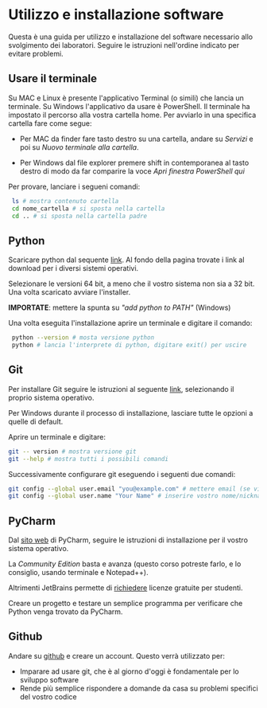 # Utilizzo e installazione software
Questa è una guida per utilizzo e installazione del software necessario allo svolgimento dei laboratori. Seguire le istruzioni nell'ordine indicato per evitare problemi.

## Usare il terminale
Su MAC e Linux è presente l'applicativo Terminal (o simili) che lancia un terminale. Su Windows l'applicativo da usare è PowerShell. Il terminale ha impostato il percorso alla vostra cartella home. Per avviarlo in una specifica cartella fare come segue:

- Per MAC da finder fare tasto destro su una cartella, andare su *Servizi* e poi su *Nuovo terminale alla cartella*.

- Per Windows dal file explorer premere shift in contemporanea al tasto destro di modo da far comparire la voce *Apri finestra PowerShell qui*

Per provare, lanciare i segueni comandi:
``` bash
 ls # mostra contenuto cartella
 cd nome_cartella # si sposta nella cartella
 cd .. # si sposta nella cartella padre
 ```

## Python
Scaricare python dal sequente [link](https://www.python.org/downloads/release/python-3910/). Al fondo della pagina trovate i link al download per i diversi sistemi operativi.

Selezionare le versioni 64 bit, a meno che il vostro sistema non sia a 32 bit. Una volta scaricato avviare l'installer.

**IMPORTATE**: mettere la spunta su *"add python to PATH"* (Windows)

Una volta eseguita l'installazione aprire un terminale e digitare il comando:
``` bash
 python --version # mosta versione python
 python # lancia l'interprete di python, digitare exit() per uscire
 ```

 ## Git
 Per installare Git seguire le istruzioni al seguente [link](https://git-scm.com/downloads), selezionando il proprio sistema operativo.
 
 Per Windows durante il processo di installazione, lasciare tutte le opzioni a quelle di default.

 Aprire un terminale e digitare:
``` bash
git -- version # mostra versione git
git --help # mostra tutti i possibili comandi
 ```

Successivamente configurare git eseguendo i seguenti due comandi:
```bash
git config --global user.email "you@example.com" # mettere email (se vi create un account github usate quella)
git config --global user.name "Your Name" # inserire vostro nome/nickname
```

## PyCharm
Dal [sito web](https://www.jetbrains.com/pycharm/download/) di PyCharm, seguire le istruzioni di installazione per il vostro sistema operativo. 

La *Community Edition* basta e avanza (questo corso potreste farlo, e lo consiglio, usando terminale e Notepad++).

Altrimenti JetBrains permette di [richiedere](https://www.jetbrains.com/community/education/#students) licenze gratuite per studenti.

Creare un progetto e testare un semplice programma per verificare che Python venga trovato da PyCharm.

## Github
Andare su [github](https://github.com/) e creare un account.
Questo verrà utilizzato per:
- Imparare ad usare git, che è al giorno d'oggi è fondamentale per lo sviluppo software
- Rende più semplice rispondere a domande da casa su problemi specifici del vostro codice








